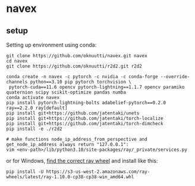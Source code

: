 # navex

## setup
Setting up environment using conda:
```
git clone https://github.com/oknuutti/navex.git navex
cd navex
git clone https://github.com/oknuutti/r2d2.git r2d2

conda create -n navex -c pytorch -c nvidia -c conda-forge --override-channels python==3.10 pip pytorch torchvision \
 pytorch-cuda==11.6 opencv pytorch-lightning==1.1.7 opencv paramiko quaternion scipy scikit-optimize pandas numba
conda activate navex
pip install pytorch-lightning-bolts adabelief-pytorch==0.2.0 ray==2.2.0 ray[default]
pip install git+https://github.com/jatentaki/unets
pip install git+https://github.com/jatentaki/torch-localize
pip install git+https://github.com/jatentaki/torch-dimcheck
pip install -e ./r2d2

# make functions node_ip_address_from_perspective and get_node_ip_address always return "127.0.0.1":
vim <env-path>/lib/python3.10/site-packages/ray/_private/services.py
```

<!-- might need to use pip instead of conda for pandas, numba -->
<!-- pip install -U ray ray[tune] -->
<!-- ray install-nightly -->
<!-- pip install ray[tune] -->

or for Windows, [find the correct ray wheel](https://s3-us-west-2.amazonaws.com/ray-wheels/?prefix=latest/) and install like this:

```
pip install -U https://s3-us-west-2.amazonaws.com/ray-wheels/latest/ray-1.10.0-cp38-cp38-win_amd64.whl
```
